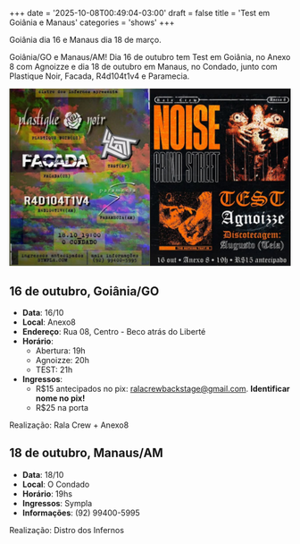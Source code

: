 +++
date = '2025-10-08T00:49:04-03:00'
draft = false
title = 'Test em Goiânia e Manaus'
categories = 'shows'
+++

Goiânia dia 16 e Manaus dia 18 de março.

<!--more-->

Goiânia/GO e Manaus/AM! Dia 16 de outubro tem Test em Goiânia, no Anexo 8 com Agnoizze e dia 18 de outubro em Manaus, no Condado, junto com Plastique Noir, Facada, R4d104t1v4 e Paramecia.

![Test em Goiânia e Manaus](featured.jpg)

## 16 de outubro, Goiânia/GO

- **Data**: 16/10
- **Local**: Anexo8
- **Endereço**: Rua 08, Centro - Beco atrás do Liberté
- **Horário**:
  - Abertura: 19h
  - Agnoizze: 20h
  - TEST: 21h
- **Ingressos**:
  - R$15 antecipados no pix: ralacrewbackstage@gmail.com. **Identificar nome no pix!**
  - R$25 na porta

Realização: Rala Crew + Anexo8

## 18 de outubro, Manaus/AM

- **Data**: 18/10
- **Local**: O Condado
- **Horário**: 19hs
- **Ingressos**: Sympla
- **Informações**: (92) 99400-5995

Realização: Distro dos Infernos
